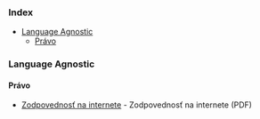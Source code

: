 ### Index
* [Language Agnostic](#language-agnostic)
    * [Právo](#pravo)


### Language Agnostic
#### Právo
* [Zodpovednosť na internete](https://knihy.nic.cz/) - Zodpovednosť na internete (PDF)
